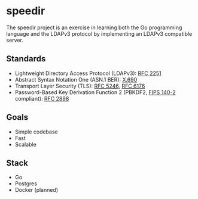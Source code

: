 # speedir
The speedir project is an exercise in learning both the Go programming language and the LDAPv3 protocol by implementing an LDAPv3 compatible server.

## Standards
* Lightweight Directory Access Protocol (LDAPv3): [RFC 2251](https://www.ietf.org/rfc/rfc2251.txt)
* Abstract Syntax Notation One (ASN.1 BER): [X.690](http://www.itu.int/ITU-T/studygroups/com17/languages/X.690-0207.pdf)
* Transport Layer Security (TLS): [RFC 5246](http://tools.ietf.org/html/rfc5246), [RFC 6176](http://tools.ietf.org/html/rfc6176)
* Password-Based Key Derivation Function 2 (PBKDF2, [FIPS 140-2](http://csrc.nist.gov/groups/STM/cmvp/documents/140-1/140val-all.htm) compliant): [RFC 2898](https://tools.ietf.org/html/rfc2898)

## Goals
* Simple codebase
* Fast
* Scalable

## Stack
* Go
* Postgres
* Docker (planned)
